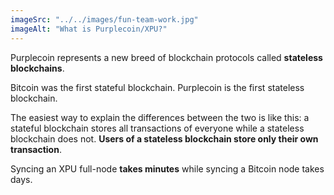 ```yaml
---
imageSrc: "../../images/fun-team-work.jpg"
imageAlt: "What is Purplecoin/XPU?"
---
```


Purplecoin represents a new breed of blockchain protocols called **stateless blockchains**.

Bitcoin was the first stateful blockchain. Purplecoin is the first stateless blockchain.  

The easiest way to explain the differences between the two is like this: a stateful blockchain stores all transactions of everyone while a stateless blockchain does not. **Users of a stateless blockchain store only their own transaction**. 

Syncing an XPU full-node **takes minutes** while syncing a Bitcoin node takes days.
